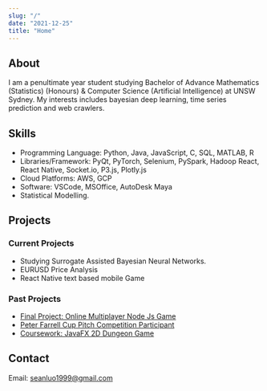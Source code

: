 ```yaml
---
slug: "/"
date: "2021-12-25"
title: "Home"
---
```

## About
I am a penultimate year student studying Bachelor of Advance Mathematics (Statistics) (Honours) & Computer Science (Artificial Intelligence) at UNSW Sydney. My interests includes bayesian deep learning, time series prediction and web crawlers.

## Skills
* Programming Language: Python, Java, JavaScript, C, SQL, MATLAB, R
* Libraries/Framework: PyQt, PyTorch, Selenium, PySpark, Hadoop React, React Native, Socket.io, P3.js, Plotly.js
* Cloud Platforms: AWS, GCP
* Software: VSCode, MSOffice, AutoDesk Maya
* Statistical Modelling.

## Projects
### Current Projects
* Studying Surrogate Assisted Bayesian Neural Networks.
* EURUSD Price Analysis
* React Native text based mobile Game

### Past Projects
* [Final Project: Online Multiplayer Node Js Game](https://github.com/lu0x1a0/CS_Final_Project/tree/main) 
* [Peter Farrell Cup Pitch Competition Participant](https://www.credly.com/badges/0e144069-55a1-4561-857c-9ce9bd36a193)
* [Coursework: JavaFX 2D Dungeon Game](https://github.com/lu0x1a0/_redacted_dungeon_game)

## Contact
Email: seanluo1999@gmail.com
